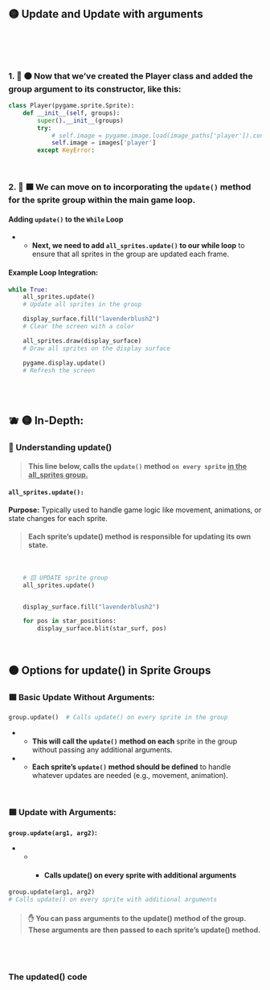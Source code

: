 ## 🟡 Update and Update with arguments


 <br>
 <br>
 <br>


### 1. 👾 🟠 Now that we’ve created the Player class and added the group argument to its constructor, like this:

```python
class Player(pygame.sprite.Sprite):
    def __init__(self, groups):
        super().__init__(groups)
        try:
            # self.image = pygame.image.load(image_paths['player']).convert_alpha()
            self.image = images['player']
        except KeyError:
```
<br>

### 2. 🌴 🟧 We can move on to incorporating the `update()` method for the sprite group within the main game loop.

#### Adding `update()` to the `While` Loop

- - **Next, we need to add `all_sprites.update()` to our while loop** to ensure that all sprites in the group are updated each frame.

#### Example Loop Integration:

```python
while True:
    all_sprites.update()
    # Update all sprites in the group

    display_surface.fill("lavenderblush2")
    # Clear the screen with a color

    all_sprites.draw(display_surface)
    # Draw all sprites on the display surface

    pygame.display.update()
    # Refresh the screen

```

<br>
<br>

## 🫐 🟡 In-Depth:

### 🧶 Understanding update()



> #### This line below, calls the `update()` method `on every sprite`  <u>in the all_sprites group.</u>

#### `all_sprites.update():`



**Purpose:** Typically used to handle game logic like movement, animations, or state changes for each sprite.

  > #### Each sprite’s update() method is responsible for updating its own state.

<br>

```python
    # 🟨 UPDATE sprite group
    all_sprites.update()


    display_surface.fill("lavenderblush2")

    for pos in star_positions:
        display_surface.blit(star_surf, pos)
```

<br>

## 🟠 Options for update() in Sprite Groups



### 🟦 Basic Update Without Arguments:

```python
group.update()  # Calls update() on every sprite in the group
```

- - **This will call the `update()` method on each** sprite in the group without passing any additional arguments.

- - **Each sprite’s `update()` method should be defined** to handle whatever updates are needed (e.g., movement, animation).

<br>

### 🟦  Update with Arguments:


 **`group.update(arg1, arg2)`:**

- - -  #### Calls update() on every sprite with additional arguments

```python
group.update(arg1, arg2)
# Calls update() on every sprite with additional arguments
```

> #### ✋ You can pass arguments to the update() method of the group. These arguments are then passed to each sprite’s update() method.


<br>
<br>

### The updated() code
